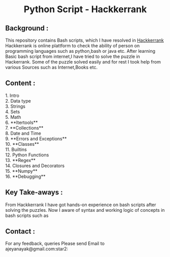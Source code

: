 <h1 align="center">Python Script - Hackkerrank</h1>

<h2>Background :</h2>

This repository contains Bash scripts, which I have resolved in [Hackkerrank](https://www.hackerrank.com/domains/shell)<br /> 
Hackkerrank is online plattform to check the ability of person on programming languages such as python,bash or java etc. After learning Basic bash script from internet,I have tried to solve the puzzle in Hackerrank. Some of the puzzle solved easily and for rest I took help from various Sources such as Internet,Books etc.

<h2>Content :</h2>
1. Intro <br />
2. Data type <br />
3. Strings <br />
4. Sets <br />
5. Math <br />
6. **Itertools** <br />
7. **Collections** <br />
8. Date and Time <br />
9. **Errors and Exceptions** <br />
10. **Classes** <br />
11. Builtins  <br />
12. Python Functions <br />
13. **Regex** <br />
14. Closures and Decorators <br />
15. **Numpy** <br />
16. **Debugging**




<h2>Key Take-aways :</h2>

 From Hackkerrank I have got hands-on experience on bash scripts after solving the puzzles. Now I aware of syntax and working logic of concepts in bash scripts such as



<h2>Contact :</h2>
For any feedback, queries Please send Email to ajeyanayak@gmail.com:star2:

